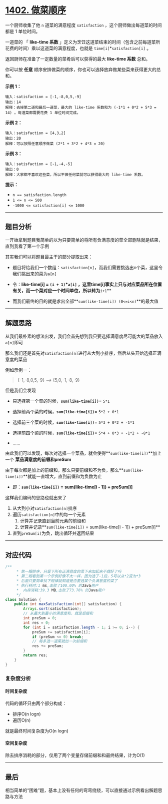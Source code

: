 # [1402. 做菜顺序](https://leetcode.cn/problems/reducing-dishes/)

一个厨师收集了他 `n` 道菜的满意程度 `satisfaction` ，这个厨师做出每道菜的时间都是 1 单位时间。

一道菜的 「 **like-time 系数** 」定义为烹饪这道菜结束的时间（包含之前每道菜所花费的时间）乘以这道菜的满意程度，也就是 `time[i]`*`satisfaction[i]` 。

返回厨师在准备了一定数量的菜肴后可以获得的最大 **like-time 系数** 总和。

你可以按 **任意** 顺序安排做菜的顺序，你也可以选择放弃做某些菜来获得更大的总和。

**示例 1：**

```
输入：satisfaction = [-1,-8,0,5,-9]
输出：14
解释：去掉第二道和最后一道菜，最大的 like-time 系数和为 (-1*1 + 0*2 + 5*3 = 14) 。每道菜都需要花费 1 单位时间完成。
```

**示例 2：**

```
输入：satisfaction = [4,3,2]
输出：20
解释：可以按照任意顺序做菜 (2*1 + 3*2 + 4*3 = 20)
```

**示例 3：**

```
输入：satisfaction = [-1,-4,-5]
输出：0
解释：大家都不喜欢这些菜，所以不做任何菜就可以获得最大的 like-time 系数。
```

**提示：**

- `n == satisfaction.length`
- `1 <= n <= 500`
- `-1000 <= satisfaction[i] <= 1000`

---

## 题目分析

一开始拿到题目我简单的以为只要简单的将所有负满意度的菜全部删除就是结果，直到我看了第一个示例

其实我们可以将题目最主干的部分提取出来：

- 题目将给我们一个数组：`satisfaction[n]`，而我们需要挑选出n个菜，这里令我们挑出来的菜为`a[n]`
- 令：**like-time[i] = `(i + 1)`*`a[i]` ，这里time[i]事实上只与对应菜品所在位置有关，而一个菜对应一个时间单位，所以转为**`i+1`**

- 而我们最终的目的就是求出全部**`sum(like-time[i]) (0<=i<n)`**的最大值

---

## 解题思路

从我们最朴素的想法出发，我们会首先想到我只要选择满意度尽可能大的菜品放入`a[n]`即可

那么我们还是首先对`satisfaction[n]`进行从大到小排序，然后从头开始选择正满意度的菜品

例如示例一：

> {-1,-8,0,5,-9} --> {5,0,-1,-8,-9}

但是我们会发现

- 只选择第一个菜的时候，**`sum(like-time[i])`**= `5*1`

- 选择前两个菜的时候，**`sum(like-time[i])`**= `5*2 + 0*1`

- 选择前三个菜的时候，**`sum(like-time[i])`**= `5*3 + 0*2 + -1*1`
- 选择前四个菜的时候，**`sum(like-time[i])`**= `5*4 + 0*3 + -1*2 + -8*1`

- ……

由此我们可以发现，每次对选择一个菜品，就会使得**`sum(like-time[i])`**加上一个 **菜品满意度的前缀和preSum**

由于每次都是加上的前缀和，那么只要前缀和不为负，那么**`sum(like-time[i])`**就能一直增大，直到前缀和为负数为止

- 即：**`sum(like-time[i])` = sum(like-time[i - 1]) + preSum[i]**

这样我们编码的思路也就出来了

1. 从大到小对`satisfaction[n]`排序
2. 遍历`satisfaction[n]`中的每一个元素
   1. 计算并记录直到当前元素的前缀和
   2. 计算并记录**`sum(like-time[i])` = sum(like-time[i - 1]) + preSum[i]**
3. 直到`preSum[i]`为负，跳出循环并返回结果

---

## 对应代码

```java
/**
     * 第一眼排序，只留下所有正满意度的菜下来加起来不就好了吗
     * 第二眼看到第一个示例好像不太一样，因为选了-1后，5可以从*2变为*3
     * 后面只要简单找下规律就知道是否要选某个负满意度的菜了
     * 执行耗时:1 ms,击败了100.00% 的Java用户
	 *  内存消耗:39.3 MB,击败了73.76% 的Java用户
     */
class Solution {
    public int maxSatisfaction(int[] satisfaction) {
        Arrays.sort(satisfaction);
        // 从最大到最小的满意度和，就是后缀和
        int preSum = 0;
        int res = 0;
        for (int i = satisfaction.length - 1; i >= 0; i--) {
            preSum += satisfaction[i];
            if (preSum <= 0) break;
            // 每多选一道菜就加一次前缀和
            res += preSum;
        }
        return res;
    }
}
```

### 复杂度分析

#### 时间复杂度

代码的循环只由两个部分构成：

- 排序O(n logn)
- 遍历O(n)

就是最终时间复杂度为O(n logn)

#### 空间复杂度

除去排序消耗的部分，仅用了两个变量存储前缀和和最终结果，计为O(1)

---

## 最后

相当简单的“困难”题，基本上没有任何的弯弯绕绕，可以直接通过示例看出解题思路与方法
